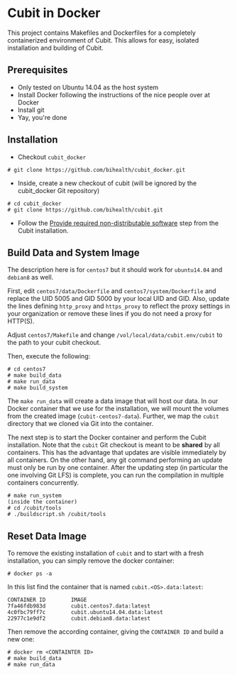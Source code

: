 # Cubit in Docker

This project contains Makefiles and Dockerfiles for a completely containerized environment of Cubit.
This allows for easy, isolated installation and building of Cubit.

## Prerequisites

- Only tested on Ubuntu 14.04 as the host system
- Install Docker following the instructions of the nice people over at Docker
- Install git
- Yay, you're done

## Installation

- Checkout `cubit_docker`

```
# git clone https://github.com/bihealth/cubit_docker.git
```

- Inside, create a new checkout of cubit (will be ignored by the cubit_docker Git repository)

```
# cd cubit_docker
# git clone https://github.com/bihealth/cubit.git
```

- Follow the [Provide required non-distributable software](https://github.com/bihealth/cubit/blob/master/tools/README.md#provide-required-non-distributable-software) step from the Cubit installation.

## Build Data and System Image

The description here is for `centos7` but it should work for `ubuntu14.04` and `debian8` as well.

First, edit `centos7/data/Dockerfile` and `centos7/system/Dockerfile` and replace the UID 5005 and GID 5000 by your local UID and GID.
Also, update the lines defining `http_proxy` and `https_proxy` to reflect the proxy settings in your organization or remove these lines if you do not need a proxy for HTTP(S).

Adjust `centos7/Makefile` and change `/vol/local/data/cubit.env/cubit` to the path to your cubit checkout.

Then, execute the following:

```
# cd centos7
# make build_data
# make run_data
# make build_system
```

The `make run_data` will create a data image that will host our data.
In our Docker container that we use for the installation, we will mount the volumes from the created image (`cubit-centos7-data`).
Further, we map the `cubit` directory that we cloned via Git into the container.

The next step is to start the Docker container and perform the Cubit installation.
Note that the `cubit` Git checkout is meant to be **shared** by all containers.
This has the advantage that updates are visible immediately by all containers.
On the other hand, any git command performing an update must only be run by one container.
After the updating step (in particular the one involving Git LFS) is complete, you can run the compilation in multiple containers concurrently.

```
# make run_system
(inside the container)
# cd /cubit/tools
# ./buildscript.sh /cubit/tools
```

## Reset Data Image

To remove the existing installation of `cubit` and to start with a fresh installation, you can simply remove the docker container:

```
# docker ps -a
```

In this list find the container that is named `cubit.<OS>.data:latest`:

```
CONTAINER ID        IMAGE                           
7fa46fdb983d        cubit.centos7.data:latest       
4c0fbc79ff7c        cubit.ubuntu14.04.data:latest   
22977c1e9df2        cubit.debian8.data:latest       
```

Then remove the according container, giving the `CONTAINER ID` and build a new one:

```
# docker rm <CONTAINTER ID>
# make build_data
# make run_data
```
